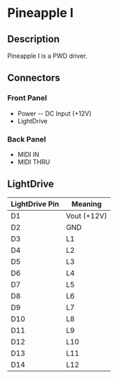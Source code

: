 # Pineapple I

## Description

Pineapple I is a PWD driver.

## Connectors

### Front Panel

* Power -- DC Input (+12V)
* LightDrive

### Back Panel

* MIDI IN
* MIDI THRU

## LightDrive

| LightDrive Pin | Meaning     |
|----------------|-------------|
| D1             | Vout (+12V) |
| D2             | GND         |
| D3             | L1          |
| D4             | L2          |
| D5             | L3          |
| D6             | L4          |
| D7             | L5          |
| D8             | L6          |
| D9             | L7          |
| D10            | L8          |
| D11            | L9          |
| D12            | L10         |
| D13            | L11         |
| D14            | L12         |
